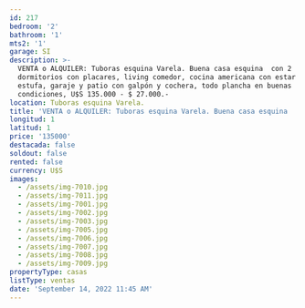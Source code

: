 ```yaml
---
id: 217
bedroom: '2'
bathroom: '1'
mts2: '1'
garage: SI
description: >-
  VENTA o ALQUILER: Tuboras esquina Varela. Buena casa esquina  con 2
  dormitorios con placares, living comedor, cocina americana con estar diario y
  estufa, garaje y patio con galpón y cochera, todo plancha en buenas
  condiciones, U$S 135.000 - $ 27.000.-
location: Tuboras esquina Varela.
title: 'VENTA o ALQUILER: Tuboras esquina Varela. Buena casa esquina  '
longitud: 1
latitud: 1
price: '135000'
destacada: false
soldout: false
rented: false
currency: U$S
images:
  - /assets/img-7010.jpg
  - /assets/img-7011.jpg
  - /assets/img-7001.jpg
  - /assets/img-7002.jpg
  - /assets/img-7003.jpg
  - /assets/img-7005.jpg
  - /assets/img-7006.jpg
  - /assets/img-7007.jpg
  - /assets/img-7008.jpg
  - /assets/img-7009.jpg
propertyType: casas
listType: ventas
date: 'September 14, 2022 11:45 AM'
---
```


